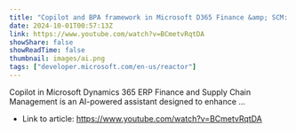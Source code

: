 ```yaml
---
title: "Copilot and BPA framework in Microsoft D365 Finance &amp; SCM: Future roadmap."
date: 2024-10-01T00:57:13Z
link: https://www.youtube.com/watch?v=BCmetvRqtDA
showShare: false
showReadTime: false
thumbnail: images/ai.png
tags: ["developer.microsoft.com/en-us/reactor"]
---
```

Copilot in Microsoft Dynamics 365 ERP Finance and Supply Chain Management is an AI-powered assistant designed to enhance ...

- Link to article: https://www.youtube.com/watch?v=BCmetvRqtDA